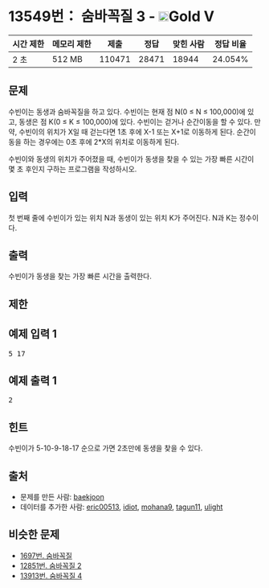 # 13549번： 숨바꼭질 3 - <img src="https://static.solved.ac/tier_small/11.svg" style="height:20px" />Gold V


| 시간 제한 | 메모리 제한 | 제출 | 정답 | 맞힌 사람 | 정답 비율 |
| --- | --- | --- | --- | --- | --- |
| 2 초 | 512 MB | 110471 | 28471 | 18944 | 24.054% |


## 문제


수빈이는 동생과 숨바꼭질을 하고 있다. 수빈이는 현재 점 N(0 ≤ N ≤ 100,000)에 있고, 동생은 점 K(0 ≤ K ≤ 100,000)에 있다. 수빈이는 걷거나 순간이동을 할 수 있다. 만약, 수빈이의 위치가 X일 때 걷는다면 1초 후에 X-1 또는 X+1로 이동하게 된다. 순간이동을 하는 경우에는 0초 후에 2*X의 위치로 이동하게 된다.

수빈이와 동생의 위치가 주어졌을 때, 수빈이가 동생을 찾을 수 있는 가장 빠른 시간이 몇 초 후인지 구하는 프로그램을 작성하시오.




## 입력


첫 번째 줄에 수빈이가 있는 위치 N과 동생이 있는 위치 K가 주어진다. N과 K는 정수이다.




## 출력


수빈이가 동생을 찾는 가장 빠른 시간을 출력한다.




## 제한




## 예제 입력 1


<pre>5 17
</pre>


## 예제 출력 1


<pre>2
</pre>




## 힌트


수빈이가 5-10-9-18-17 순으로 가면 2초만에 동생을 찾을 수 있다.





## 출처


- 문제를 만든 사람: [baekjoon](/user/baekjoon)
- 데이터를 추가한 사람: [eric00513](/user/eric00513), [idiot](/user/idiot), [mohana9](/user/mohana9), [tagun11](/user/tagun11), [ulight](/user/ulight)



## 비슷한 문제


- [1697번. 숨바꼭질](/problem/1697)
- [12851번. 숨바꼭질 2](/problem/12851)
- [13913번. 숨바꼭질 4](/problem/13913)





